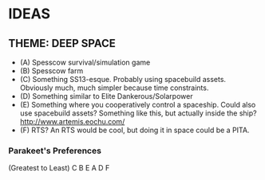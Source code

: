 # IDEAS

## THEME: DEEP SPACE

- (A) Spesscow survival/simulation game
- (B) Spesscow farm
- (C) Something SS13-esque. Probably using spacebuild assets. Obviously much, much simpler because time constraints.
- (D) Something similar to Elite Dankerous/Solarpower
- (E) Something where you cooperatively control a spaceship. Could also use spacebuild assets? Something like this, but actually inside the ship? http://www.artemis.eochu.com/
- (F) RTS? An RTS would be cool, but doing it in space could be a PITA.

### Parakeet's Preferences
(Greatest to Least)
C B E A D F
